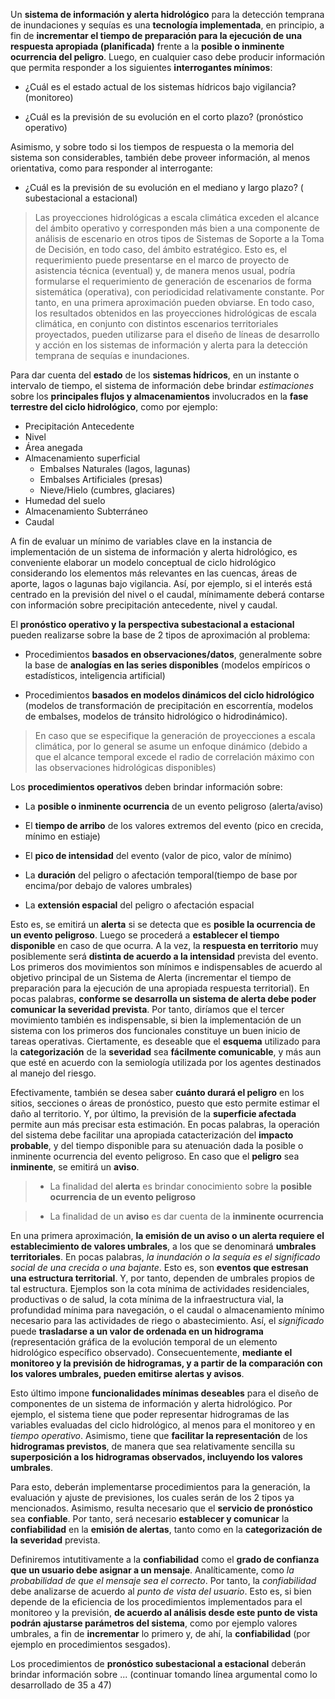 Un **sistema de información y alerta hidrológico** para la detección temprana de inundaciones y sequías es una **tecnología implementada**, en principio, a fin de **incrementar el tiempo de preparación para la ejecución de una respuesta apropiada (planificada)** frente a la **posible o inminente ocurrencia del peligro**. Luego, en cualquier caso debe producir información que permita responder a los siguientes **interrogantes mínimos**: 

- ¿Cuál es el estado actual de los sistemas hídricos bajo vigilancia? (monitoreo)

- ¿Cuál es la previsión de su evolución en el corto plazo? (pronóstico operativo)

Asimismo, y sobre todo si los tiempos de respuesta o la memoria del sistema son considerables, también debe proveer información, al menos orientativa, como para responder al interrogante: 

- ¿Cuál es la previsión de su evolución en el mediano y largo plazo? (  subestacional a estacional)


 >Las proyecciones hidrológicas a escala climática exceden el alcance del ámbito operativo y corresponden más bien a una componente de análisis de escenario en otros tipos de Sistemas de Soporte a la Toma de Decisión, en todo caso, del ámbito estratégico. Esto es, el requerimiento puede presentarse en el marco de proyecto de asistencia técnica (eventual) y, de manera menos usual, podría formularse el requerimiento de generación de escenarios de forma sistemática (operativa), con periodicidad relativamente constante. Por tanto, en una primera aproximación pueden obviarse. En todo caso, los resultados obtenidos en las proyecciones hidrológicas de escala climática, en conjunto con distintos escenarios territoriales proyectados, pueden utilizarse para el diseño de líneas de desarrollo y acción en los sistemas de información y alerta para la detección temprana de sequías e inundaciones.      

Para dar cuenta del **estado** de los **sistemas hídricos**, en un instante o intervalo de tiempo, el sistema de información debe brindar _estimaciones_ sobre los **principales flujos y almacenamientos** involucrados en la **fase terrestre del ciclo hidrológico**, como por ejemplo:

- Precipitación Antecedente 
- Nivel 
- Área anegada
- Almacenamiento superficial 
    - Embalses Naturales (lagos, lagunas)
    - Embalses Artificiales (presas)
    - Nieve/Hielo (cumbres, glaciares)
- Humedad del suelo
- Almacenamiento Subterráneo
- Caudal 

A fin de evaluar un mínimo de variables clave en la instancia de implementación de un sistema de información y alerta hidrológico, es conveniente elaborar un modelo conceptual de ciclo hidrológico considerando los elementos más relevantes en las cuencas, áreas de aporte, lagos o lagunas bajo vigilancia. Así, por ejemplo, si el interés está centrado en la previsión del nivel o el caudal, mínimamente deberá contarse con información sobre precipitación antecedente, nivel y caudal. 

El **pronóstico operativo y la perspectiva subestacional a estacional** pueden realizarse sobre la base de 2 tipos de aproximación al problema:

- Procedimientos **basados en observaciones/datos**, generalmente sobre la base de **analogías en las series disponibles** (modelos empíricos o estadísticos, inteligencia artificial)

- Procedimientos **basados en modelos dinámicos del ciclo hidrológico** (modelos de transformación de precipitación en escorrentía, modelos de embalses, modelos de tránsito hidrológico o hidrodinámico).

> En caso que se especifique la generación de proyecciones a escala climática, por lo general se asume un enfoque dinámico (debido a que el alcance temporal excede el radio de correlación máximo con las observaciones hidrológicas disponibles)

Los **procedimientos operativos** deben brindar información sobre:

- La **posible o inminente ocurrencia** de un evento peligroso (alerta/aviso)

- El **tiempo de arribo** de los valores extremos del evento (pico en crecida, mínimo en estiaje)

- El **pico de intensidad** del evento (valor de pico, valor de mínimo)

- La **duración** del peligro o afectación temporal(tiempo de base por encima/por debajo de valores umbrales)

- La **extensión espacial** del peligro o afectación espacial 

Esto es, se emitirá un **alerta** si se detecta que es **posible la ocurrencia de un evento peligroso**. Luego se procederá a **establecer el tiempo disponible** en caso de que ocurra. A la vez, la **respuesta en territorio** muy posiblemente será **distinta de acuerdo a la intensidad** prevista del evento. Los primeros dos movimientos son mínimos e indispensables de acuerdo al objetivo principal de un Sistema de Alerta (incrementar el tiempo de preparación para la ejecución de una apropiada respuesta territorial). En pocas palabras, **conforme se desarrolla un sistema de alerta debe poder comunicar la severidad prevista**. Por tanto, diríamos que el tercer movimiento también es indispensable, si bien la implementación de un sistema con los primeros dos funcionales constituye un buen inicio de tareas operativas. Ciertamente, es deseable que el **esquema** utilizado para la **categorización** de la **severidad** sea **fácilmente comunicable**, y más aun que esté en acuerdo con la semiología utilizada por los agentes destinados al manejo del riesgo. 

Efectivamente, también se desea saber **cuánto durará el peligro** en los sitios, secciones o áreas de pronóstico, puesto que esto permite estimar el daño al territorio. Y, por último, la previsión de la **superficie afectada** permite aun más precisar esta estimación. En pocas palabras, la operación del sistema debe facilitar una apropiada catacterización del **impacto probable**, y del tiempo disponible para su atenuación dada la posible o inminente ocurrencia del evento peligroso. En caso que el **peligro** sea **inminente**, se emitirá un **aviso**.  

> - La finalidad del **alerta** es brindar conocimiento sobre la **posible ocurrencia de un evento peligroso**

> - La finalidad de un **aviso** es dar cuenta de la **inminente ocurrencia**

En una primera aproximación, **la emisión de un aviso o un alerta requiere el establecimiento de valores umbrales**, a los que se denominará **umbrales territoriales**. En pocas palabras, _la inundación o la sequía es el significado social de una crecida o una bajante_. Esto es, son **eventos que estresan una estructura territorial**. Y, por tanto, dependen de umbrales propios de tal estructura. Ejemplos son la  cota mínima de actividades residenciales, productivas o de salud, la cota mínima de la infraestructura vial, la profundidad mínima para navegación, o el caudal o almacenamiento mínimo necesario para las actividades de riego o abastecimiento. Así, el _significado_ puede **trasladarse a un valor de ordenada en un hidrograma** (representación gráfica de la evolución temporal de un elemento hidrológico específico observado). Consecuentemente, **mediante el monitoreo y la previsión de hidrogramas, y a partir de la comparación con los valores umbrales, pueden emitirse alertas y avisos**.

Esto último impone **funcionalidades mínimas deseables** para el diseño de componentes de un sistema de información y alerta hidrológico. Por ejemplo, el sistema tiene que poder representar hidrogramas de las variables evaluadas del ciclo hidrológico, al menos para el monitoreo y en _tiempo operativo_. Asimismo, tiene que **facilitar la representación** de los **hidrogramas previstos**, de manera que sea relativamente sencilla su **superposición a los hidrogramas observados, incluyendo los valores umbrales**. 

Para esto, deberán implementarse procedimientos para la generación, la evaluación y ajuste de previsiones, los cuales serán de los 2 tipos ya mencionados. Asimismo, resulta necesario que el **servicio de pronóstico** sea **confiable**. Por tanto, será necesario **establecer y comunicar** la **confiabilidad** en la **emisión de alertas**, tanto como en la **categorización de la severidad** prevista. 

Definiremos intutitivamente a la **confiabilidad** como el **grado de confianza que un usuario debe asignar a un mensaje**. Analíticamente, como _la probabilidad de que el mensaje sea el correcto_. Por tanto, la _confiabilidad_ debe analizarse de acuerdo al _punto de vista del usuario_. Esto es, si bien depende de la eficiencia de los procedimientos implementados para el monitoreo y la previsión, **de acuerdo al análisis desde este punto de vista podrán ajustarse parámetros del sistema**, como por ejemplo valores umbrales, a fin de **incrementar** lo primero y, de ahí, la **confiabilidad** (por ejemplo en procedimientos sesgados).    

Los procedimientos de **pronóstico subestacional a estacional** deberán brindar información sobre ... (continuar tomando línea argumental como lo desarrollado de 35 a 47)

